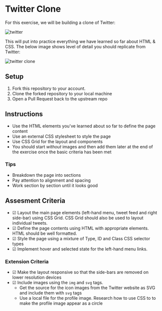 # Twitter Clone

For this exercise, we will be building a clone of Twitter:

![twitter](images/twitter.png)

This will put into practice everything we have learned so far about HTML & CSS. The below image shows level of detail you should replicate from Twitter:

![twitter clone](images/example.png)

## Setup
1. Fork this repository to your account.
2. Clone the forked repository to your local machine
3. Open a Pull Request back to the upstream repo

## Instructions
- Use the HTML elements you've learned about so far to define the page content
- Use an external CSS stylesheet to style the page
- Use CSS Grid for the layout and components
- You should start *without* images and then add them later at the end of the exercise once the basic criteria has been met

### Tips
- Breakdown the page into sections
- Pay attention to alignment and spacing
- Work section by section until it looks good

## Assesment Criteria
* &#9745; Layout the main page elements (left-hand menu, tweet feed and right side-bar) using CSS Grid. CSS Grid should also be used to layout individual tweets.
* &#9745; Define the page contents using HTML with appropriate elements. HTML should be well formatted.
* &#9745; Style the page using a mixture of Type, ID and Class CSS selector types
* &#9745; Implement hover and selected state for the left-hand menu links.

### Extension Criteria
* &#9745; Make the layout responsive so that the side-bars are removed on lower resolution devices
* &#9745; Include images using the `img` and `svg` tags.
    * Get the source for the icon images from the Twitter website as SVG and include them with `svg` tags
    * Use a local file for the profile image. Research how to use CSS to to make the profile image appear as a circle


